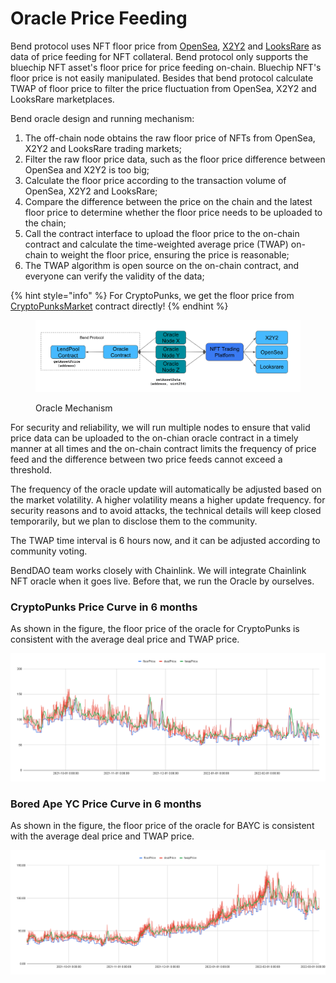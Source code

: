 # Oracle Price Feeding

Bend protocol uses NFT floor price from [OpenSea](http://opensea.io), [X2Y2](https://x2y2.io/) and [LooksRare](https://looksrare.org/) as data of price feeding for NFT collateral. Bend protocol only supports the bluechip NFT asset's floor price for price feeding on-chain. Bluechip NFT's floor price is not easily manipulated. Besides that bend protocol calculate TWAP of floor price to filter the price fluctuation from OpenSea, X2Y2 and LooksRare marketplaces.

Bend oracle design and running mechanism:

1. The off-chain node obtains the raw floor price of NFTs from OpenSea, X2Y2 and LooksRare trading markets;
2. Filter the raw floor price data, such as the floor price difference between OpenSea and X2Y2 is too big;
3. Calculate the floor price according to the transaction volume of OpenSea, X2Y2 and LooksRare;
4. Compare the difference between the price on the chain and the latest floor price to determine whether the floor price needs to be uploaded to the chain;
5. Call the contract interface to upload the floor price to the on-chain contract and calculate the time-weighted average price (TWAP) on-chain to weight the floor price, ensuring the price is reasonable;
6. The TWAP algorithm is open source on the on-chain contract, and everyone can verify the validity of the data;

{% hint style="info" %}
For CryptoPunks, we get the floor price from [CryptoPunksMarket](https://etherscan.io/address/0xb47e3cd837ddf8e4c57f05d70ab865de6e193bbb#code) contract directly!
{% endhint %}

<figure><img src="../.gitbook/assets/image (4) (3).png" alt=""><figcaption><p>Oracle Mechanism</p></figcaption></figure>

For security and reliability, we will run multiple nodes to ensure that valid price data can be uploaded to the on-chian oracle contract in a timely manner at all times and the on-chain contract limits the frequency of price feed and the difference between two price feeds cannot exceed a threshold.

The frequency of the oracle update will automatically be adjusted based on the market volatility. A higher volatility means a higher update frequency. for security reasons and to avoid attacks, the technical details will keep closed temporarily, but we plan to disclose them to the community.

The TWAP time interval is 6 hours now, and it can be adjusted according to community voting.

BendDAO team works closely with Chainlink. We will integrate Chainlink NFT oracle when it goes live. Before that, we run the Oracle by ourselves.

### CryptoPunks Price Curve in 6 months

As shown in the figure, the floor price of the oracle for CryptoPunks is consistent with the average deal price and TWAP price.

![](<../.gitbook/assets/CryptoPunks Price Curve 0401.png>)

### Bored Ape YC Price Curve in 6 months

As shown in the figure, the floor price of the oracle for BAYC is consistent with the average deal price and TWAP price.

![](<../.gitbook/assets/BAYC Price Curve 0401.png>)
